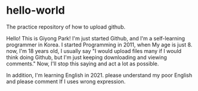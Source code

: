 # hello-world
The practice repository of how to upload github.

Hello! This is Giyong Park! I'm just started Github, and I'm a self-learning programmer in Korea.
I started Programming in 2011, when My age is just 8. now, I'm 18 years old, I usually say "I would upload files many if I would think doing Github, but I'm just keeping downloading and viewing comments." Now, I'll stop this saying and act a lot as possible.

In addition, I'm learning English in 2021. please understand my poor English and please comment If I uses wrong expression.
